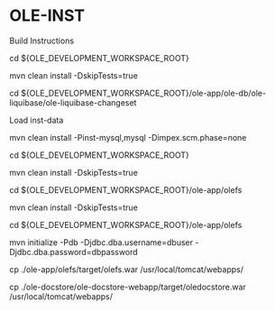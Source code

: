 OLE-INST
========

Build Instructions

cd ${OLE_DEVELOPMENT_WORKSPACE_ROOT}

mvn clean install -DskipTests=true

cd ${OLE_DEVELOPMENT_WORKSPACE_ROOT}/ole-app/ole-db/ole-liquibase/ole-liquibase-changeset

Load inst-data

mvn clean install -Pinst-mysql,mysql -Dimpex.scm.phase=none

cd ${OLE_DEVELOPMENT_WORKSPACE_ROOT}

mvn clean install -DskipTests=true

cd ${OLE_DEVELOPMENT_WORKSPACE_ROOT}/ole-app/olefs

mvn clean install -DskipTests=true

cd ${OLE_DEVELOPMENT_WORKSPACE_ROOT}/ole-app/olefs

mvn initialize -Pdb -Djdbc.dba.username=dbuser -Djdbc.dba.password=dbpassword

cp ./ole-app/olefs/target/olefs.war /usr/local/tomcat/webapps/

cp ./ole-docstore/ole-docstore-webapp/target/oledocstore.war /usr/local/tomcat/webapps/

